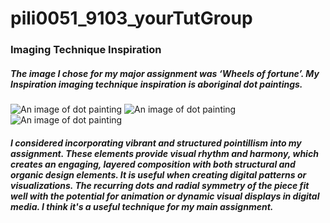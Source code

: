 # pili0051_9103_yourTutGroup

### Imaging Technique Inspiration

##### The image I chose for my major assignment was ‘Wheels of fortune’. My Inspiration imaging technique inspiration is aboriginal dot paintings.

![An image of dot painting](readmeImages/bae5f697b48edcb257dc961cf866f024)
![An image of dot painting](readmeImages/MICHELLEPOSSUMNUNGUARRAYI)
![An image of dot painting](readmeImages/MYCOUNTRY5)

##### I considered incorporating vibrant and structured pointillism into my assignment. These elements provide visual rhythm and harmony, which creates an engaging, layered composition with both structural and organic design elements. It is useful when creating digital patterns or visualizations. The recurring dots and radial symmetry of the piece fit well with the potential for animation or dynamic visual displays in digital media. I think it's a useful technique for my main assignment.